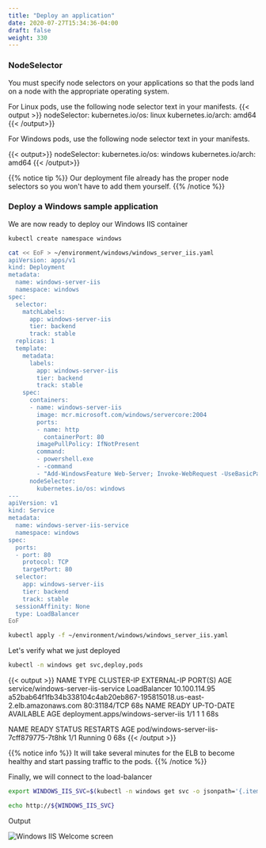 ```yaml
---
title: "Deploy an application"
date: 2020-07-27T15:34:36-04:00
draft: false
weight: 330
---
```


### NodeSelector

You must specify node selectors on your applications so that the pods land on a node with the appropriate operating system.

For Linux pods, use the following node selector text in your manifests.
{{< output >}}
nodeSelector:
        kubernetes.io/os: linux
        kubernetes.io/arch: amd64
{{< /output>}}

For Windows pods, use the following node selector text in your manifests.

{{< output>}}
nodeSelector:
        kubernetes.io/os: windows
        kubernetes.io/arch: amd64
{{< /output>}}

{{% notice tip %}}
Our deployment file already has the proper node selectors so you won't have to add them yourself.
{{% /notice %}}

### Deploy a Windows sample application

We are now ready to deploy our Windows IIS container

```bash
kubectl create namespace windows

cat << EoF > ~/environment/windows/windows_server_iis.yaml
apiVersion: apps/v1
kind: Deployment
metadata:
  name: windows-server-iis
  namespace: windows
spec:
  selector:
    matchLabels:
      app: windows-server-iis
      tier: backend
      track: stable
  replicas: 1
  template:
    metadata:
      labels:
        app: windows-server-iis
        tier: backend
        track: stable
    spec:
      containers:
      - name: windows-server-iis
        image: mcr.microsoft.com/windows/servercore:2004
        ports:
        - name: http
          containerPort: 80
        imagePullPolicy: IfNotPresent
        command:
        - powershell.exe
        - -command
        - "Add-WindowsFeature Web-Server; Invoke-WebRequest -UseBasicParsing -Uri 'https://dotnetbinaries.blob.core.windows.net/servicemonitor/2.0.1.6/ServiceMonitor.exe' -OutFile 'C:\\ServiceMonitor.exe'; echo '<html><body><br/><br/><marquee><H1>Hello EKS!!!<H1><marquee></body><html>' > C:\\inetpub\\wwwroot\\default.html; C:\\ServiceMonitor.exe 'w3svc'; "
      nodeSelector:
        kubernetes.io/os: windows
---
apiVersion: v1
kind: Service
metadata:
  name: windows-server-iis-service
  namespace: windows
spec:
  ports:
  - port: 80
    protocol: TCP
    targetPort: 80
  selector:
    app: windows-server-iis
    tier: backend
    track: stable
  sessionAffinity: None
  type: LoadBalancer
EoF

kubectl apply -f ~/environment/windows/windows_server_iis.yaml
```

Let's verify what we just deployed

```bash
kubectl -n windows get svc,deploy,pods
```

{{< output >}}
NAME                                 TYPE           CLUSTER-IP      EXTERNAL-IP                                                              PORT(S)        AGE
service/windows-server-iis-service   LoadBalancer   10.100.114.95   a52bab64f1fb34b338104c4ab20eb867-195815018.us-east-2.elb.amazonaws.com   80:31184/TCP   68s
NAME                                 READY   UP-TO-DATE   AVAILABLE   AGE
deployment.apps/windows-server-iis   1/1     1            1           68s

NAME                                      READY   STATUS    RESTARTS   AGE
pod/windows-server-iis-7cff879775-7t8hk   1/1     Running   0          68s
{{< /output >}}

{{% notice info %}}
It will take several minutes for the ELB to become healthy and start passing traffic to the  pods.
{{% /notice %}}

Finally, we will connect to the load-balancer

```bash
export WINDOWS_IIS_SVC=$(kubectl -n windows get svc -o jsonpath='{.items[].status.loadBalancer.ingress[].hostname}')

echo http://${WINDOWS_IIS_SVC}
```

Output

![Windows IIS Welcome screen](/images/windows/windows_iis_welcome.png)
